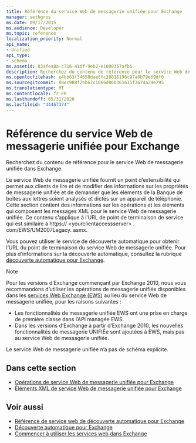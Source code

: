 ```yaml
---
title: Référence du service Web de messagerie unifiée pour Exchange
manager: sethgros
ms.date: 09/17/2015
ms.audience: Developer
ms.topic: reference
localization_priority: Normal
api_name:
- Unified
api_type:
- schema
ms.assetid: 83afea8a-c716-41df-9eb2-e1000357afb6
description: Recherchez du contenu de référence pour le service Web de messagerie unifiée dans Exchange.
ms.openlocfilehash: e4bb63f34650dae8fc28016196c97a6b79e69df0
ms.sourcegitcommit: 88ec988f2bb67c1866d06b361615f3674a24e795
ms.translationtype: MT
ms.contentlocale: fr-FR
ms.lasthandoff: 05/31/2020
ms.locfileid: "44467374"
---
```

# <a name="unified-messaging-web-service-reference-for-exchange"></a>Référence du service Web de messagerie unifiée pour Exchange

Recherchez du contenu de référence pour le service Web de messagerie unifiée dans Exchange.
  
Le service Web de messagerie unifiée fournit un point d’extensibilité qui permet aux clients de lire et de modifier des informations sur les propriétés de messagerie unifiée et de demander que les éléments de la Banque de boîtes aux lettres soient analysés et dictés sur un appareil de téléphonie. Cette section contient des informations sur les opérations et les éléments qui composent les messages XML pour le service Web de messagerie unifiée. Ce contenu s’applique à l’URL de point de terminaison de service qui est similaire à https:// \<yourclientaccessserver\> . com/EWS/UM2007Legacy. asmx. 
  
Vous pouvez utiliser le service de découverte automatique pour obtenir l’URL du point de terminaison du service Web de messagerie unifiée. Pour plus d’informations sur la découverte automatique, consultez la rubrique [découverte automatique pour Exchange](../exchange-web-services/autodiscover-for-exchange.md).
  
> [!NOTE]
>  Pour les versions d’Exchange commençant par Exchange 2010, nous vous recommandons d’utiliser les opérations de messagerie unifiée disponibles dans les [services Web Exchange (EWS)](https://msdn.microsoft.com/library/60285497-0c4e-4e51-84e1-34dd6d89a5d8%28Office.15%29.aspx) au lieu du service Web de messagerie unifiée, pour les raisons suivantes : 
> - Les fonctionnalités de messagerie unifiée EWS ont une prise en charge de première classe dans l’API managée EWS. 
> - Dans les versions d’Exchange à partir d’Exchange 2010, les nouvelles fonctionnalités de messagerie UNIFIÉe sont ajoutées à EWS, mais pas au service Web de messagerie unifiée. 
  
Le service Web de messagerie unifiée n’a pas de schéma explicite.
  
## <a name="in-this-section"></a>Dans cette section
<a name="bk_InThisSection"> </a>

- [Opérations de service Web de messagerie unifiée pour Exchange](unified-messaging-web-service-operations-for-exchange.md)   
- [Éléments XML de service Web de messagerie unifiée pour Exchange](unified-messaging-web-service-xml-elements-for-exchange.md)
    
## <a name="see-also"></a>Voir aussi

- [Référence de service web de découverte automatique pour Exchange](autodiscover-web-service-reference-for-exchange.md)
- [Découverte automatique pour Exchange](../exchange-web-services/autodiscover-for-exchange.md)
- [Commencer à utiliser les services web dans Exchange](../exchange-web-services/start-using-web-services-in-exchange.md)
    


